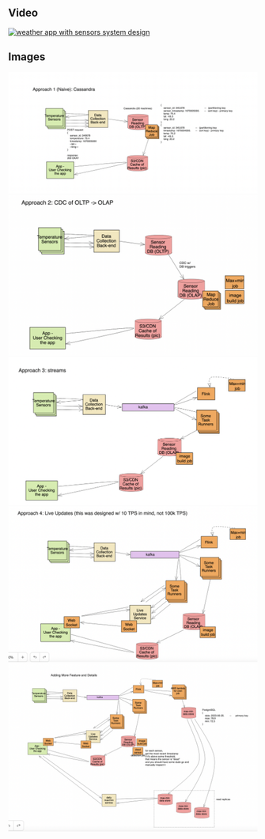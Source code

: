 

## Video

[![weather app with sensors system design](https://img.youtube.com/vi/PxL8W3WoK5k/hqdefault.jpg)](https://www.youtube.com/watch?v=PxL8W3WoK5k)


## Images

<img src="images/approach_1.png" alt="weather app with sensors system design">

<img src="images/approach_2.png" alt="weather app with sensors system design">

<img src="images/approach_3.png" alt="weather app with sensors system design">

<img src="images/approach_4.png" alt="weather app with sensors system design">

<img src="images/approach_5.png" alt="weather app with sensors system design">

